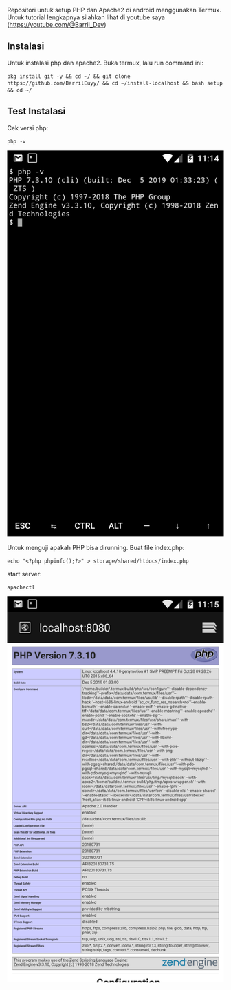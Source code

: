 Repositori untuk setup PHP dan Apache2 di android menggunakan Termux. Untuk tutorial lengkapnya silahkan lihat di youtube saya (https://youtube.com/@Barril_Dev)

## Instalasi
Untuk instalasi php dan apache2. Buka termux, lalu run command ini:

```
pkg install git -y && cd ~/ && git clone https://github.com/BarrilEuyy/ && cd ~/install-localhost && bash setup && cd ~/
```
## Test Instalasi
Cek versi php:
```
php -v
```
![cek versi php](check-php-version.png)

Untuk menguji apakah PHP bisa  dirunning. Buat file index.php:
```
echo "<?php phpinfo();?>" > storage/shared/htdocs/index.php
```

start server:
```
apachectl
```

![tes running server](tes-run.png)
